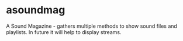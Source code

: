 # asoundmag

A Sound Magazine - gathers multiple methods to show sound files and playlists.
In future it will help to display streams.
